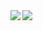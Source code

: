 <a href="https://github.com/anuraghazra/github-readme-stats">
  <img align="left" src="https://github-readme-stats.vercel.app/api?username=snptkdn&count_private=true&show_icons=true" />
</a>
<a href="https://github.com/anuraghazra/github-readme-stats">
  <img align="left" src="https://github-readme-stats.vercel.app/api/top-langs/?username=snptkdn" />
</a>
